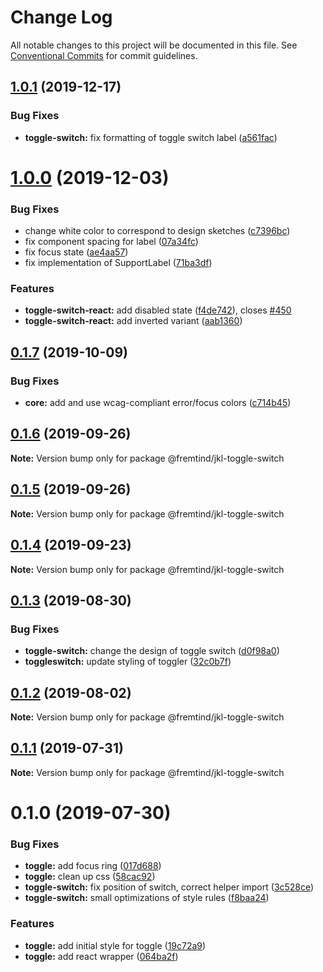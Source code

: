 # Change Log

All notable changes to this project will be documented in this file.
See [Conventional Commits](https://conventionalcommits.org) for commit guidelines.

## [1.0.1](https://github.com/fremtind/jokul/compare/@fremtind/jkl-toggle-switch@1.0.0...@fremtind/jkl-toggle-switch@1.0.1) (2019-12-17)


### Bug Fixes

* **toggle-switch:** fix formatting of toggle switch label ([a561fac](https://github.com/fremtind/jokul/commit/a561fac49abcd3b00e16cbddce41237ebeb63f1d))





# [1.0.0](https://github.com/fremtind/jokul/compare/@fremtind/jkl-toggle-switch@0.1.7...@fremtind/jkl-toggle-switch@1.0.0) (2019-12-03)


### Bug Fixes

* change white color to correspond to design sketches ([c7396bc](https://github.com/fremtind/jokul/commit/c7396bccc4ff138871c9e92a3d5d34988677fb3b))
* fix component spacing for label ([07a34fc](https://github.com/fremtind/jokul/commit/07a34fc75be40054aa2cd1e0e61638f802bae2e5))
* fix focus state ([ae4aa57](https://github.com/fremtind/jokul/commit/ae4aa5781cd751f3cc3cd00287a834a6986c5352))
* fix implementation of SupportLabel ([71ba3df](https://github.com/fremtind/jokul/commit/71ba3dfb1b49e2d59c96323ad71bc54d75e0e126))


### Features

* **toggle-switch-react:** add disabled state ([f4de742](https://github.com/fremtind/jokul/commit/f4de7420d298e4b88e6f47c2a03b5d9e43837e77)), closes [#450](https://github.com/fremtind/jokul/issues/450)
* **toggle-switch-react:** add inverted variant ([aab1360](https://github.com/fremtind/jokul/commit/aab13606bf763d72bb6a79057068276c6099a878))





## [0.1.7](https://github.com/fremtind/jokul/compare/@fremtind/jkl-toggle-switch@0.1.6...@fremtind/jkl-toggle-switch@0.1.7) (2019-10-09)


### Bug Fixes

* **core:** add and use wcag-compliant error/focus colors ([c714b45](https://github.com/fremtind/jokul/commit/c714b45))





## [0.1.6](https://github.com/fremtind/jokul/compare/@fremtind/jkl-toggle-switch@0.1.5...@fremtind/jkl-toggle-switch@0.1.6) (2019-09-26)

**Note:** Version bump only for package @fremtind/jkl-toggle-switch





## [0.1.5](https://github.com/fremtind/jokul/compare/@fremtind/jkl-toggle-switch@0.1.4...@fremtind/jkl-toggle-switch@0.1.5) (2019-09-26)

**Note:** Version bump only for package @fremtind/jkl-toggle-switch





## [0.1.4](https://github.com/fremtind/jokul/compare/@fremtind/jkl-toggle-switch@0.1.3...@fremtind/jkl-toggle-switch@0.1.4) (2019-09-23)

**Note:** Version bump only for package @fremtind/jkl-toggle-switch





## [0.1.3](https://github.com/fremtind/jokul/compare/@fremtind/jkl-toggle-switch@0.1.2...@fremtind/jkl-toggle-switch@0.1.3) (2019-08-30)


### Bug Fixes

* **toggle-switch:** change the design of toggle switch ([d0f98a0](https://github.com/fremtind/jokul/commit/d0f98a0))
* **toggleswitch:** update styling of toggler ([32c0b7f](https://github.com/fremtind/jokul/commit/32c0b7f))





## [0.1.2](https://github.com/fremtind/jokul/compare/@fremtind/jkl-toggle-switch@0.1.1...@fremtind/jkl-toggle-switch@0.1.2) (2019-08-02)

**Note:** Version bump only for package @fremtind/jkl-toggle-switch





## [0.1.1](https://github.com/fremtind/jokul/compare/@fremtind/jkl-toggle-switch@0.1.0...@fremtind/jkl-toggle-switch@0.1.1) (2019-07-31)

**Note:** Version bump only for package @fremtind/jkl-toggle-switch





# 0.1.0 (2019-07-30)


### Bug Fixes

* **toggle:** add focus ring ([017d688](https://github.com/fremtind/jokul/commit/017d688))
* **toggle:** clean up css ([58cac92](https://github.com/fremtind/jokul/commit/58cac92))
* **toggle-switch:** fix position of switch, correct helper import ([3c528ce](https://github.com/fremtind/jokul/commit/3c528ce))
* **toggle-switch:** small optimizations of style rules ([f8baa24](https://github.com/fremtind/jokul/commit/f8baa24))


### Features

* **toggle:** add initial style for toggle ([19c72a9](https://github.com/fremtind/jokul/commit/19c72a9))
* **toggle:** add react wrapper ([064ba2f](https://github.com/fremtind/jokul/commit/064ba2f))
